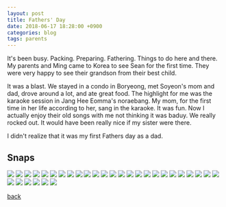 ```yaml
---
layout: post
title: Fathers' Day
date: 2018-06-17 18:28:00 +0900
categories: blog
tags: parents
---
```


It's been busy. Packing. Preparing. Fathering. Things to do here and there. My parents and Ming came to Korea to see Sean for the first time. They were very happy to see their grandson from their best child.

It was a blast. We stayed in a condo in Boryeong, met Soyeon's mom and dad, drove around a lot, and ate great food. The highlight for me was the karaoke session in Jang Hee Eomma's noraebang. My mom, for the first time in her life according to her, sang in the karaoke. It was fun. Now I actually enjoy their old songs with me not thinking it was baduy. We really rocked out. It would have been really nice if my sister were there.

I didn't realize that it was my first Fathers day as a dad. 

## Snaps
![](/assets/img/1806/fd/01.jpg "")
![](/assets/img/1806/fd/02.jpg "")
![](/assets/img/1806/fd/03.jpg "")
![](/assets/img/1806/fd/04.jpg "")
![](/assets/img/1806/fd/05.jpg "")
![](/assets/img/1806/fd/06.jpg "")
![](/assets/img/1806/fd/07.jpg "")
![](/assets/img/1806/fd/08.jpg "")
![](/assets/img/1806/fd/09.jpg "")
![](/assets/img/1806/fd/10.jpg "")
![](/assets/img/1806/fd/11.jpg "")
![](/assets/img/1806/fd/12.jpg "")
![](/assets/img/1806/fd/13.jpg "")
![](/assets/img/1806/fd/14.jpg "")
![](/assets/img/1806/fd/15.jpg "")
![](/assets/img/1806/fd/16.jpg "")
![](/assets/img/1806/fd/17.jpg "")
![](/assets/img/1806/fd/18.jpg "")
![](/assets/img/1806/fd/19.jpg "")
![](/assets/img/1806/fd/20.jpg "")
![](/assets/img/1806/fd/21.jpg "")
![](/assets/img/1806/fd/22.jpg "")
![](/assets/img/1806/fd/23.jpg "")
![](/assets/img/1806/fd/24.jpg "")
![](/assets/img/1806/fd/25.jpg "")
![](/assets/img/1806/fd/26.jpg "")
![](/assets/img/1806/fd/27.jpg "")
![](/assets/img/1806/fd/28.jpg "")
![](/assets/img/1806/fd/29.jpg "")
![](/assets/img/1806/fd/30.jpg "")
![](/assets/img/1806/fd/31.jpg "")

[back](/blog)
